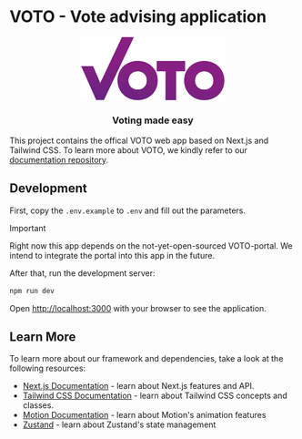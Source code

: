 # VOTO - Vote advising application

<p align="center">
  <a href="https://voto.vote">
    <img src="./public/logo.svg" alt="Logo" width="50%" height="auto">
  </a>

  <h3 align="center">Voting made easy</h3>
</p>

This project contains the offical VOTO web app based on Next.js and Tailwind CSS. To learn more about VOTO, we kindly refer to our [documentation repository](https://github.com/voto-vote/voto).

## Development

First, copy the `.env.example` to `.env` and fill out the parameters.

> [!IMPORTANT]  
> Right now this app depends on the not-yet-open-sourced VOTO-portal.
> We intend to integrate the portal into this app in the future.

After that, run the development server:

```bash
npm run dev
```

Open [http://localhost:3000](http://localhost:3000) with your browser to see the application.

## Learn More

To learn more about our framework and dependencies, take a look at the following resources:

- [Next.js Documentation](https://nextjs.org/docs) - learn about Next.js features and API.
- [Tailwind CSS Documentation](https://tailwindcss.com/docs) - learn about Tailwind CSS concepts and classes.
- [Motion Documentation](https://motion.dev/docs) - learn about Motion's animation features
- [Zustand](zustand.docs.pmnd.rs) - learn about Zustand's state management
